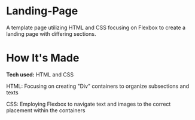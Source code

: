 # **Landing-Page**

A template page utilizing HTML and CSS focusing on Flexbox to create a landing page with differing sections.

# **How It's Made**

**Tech used:** HTML and CSS

HTML: Focusing on creating "Div" containers to organize subsections and texts

CSS: Employing Flexbox to navigate text and images to the correct placement within the containers
